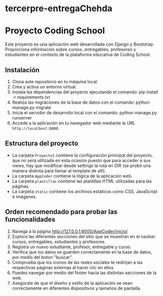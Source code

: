 ﻿# tercerpre-entregaChehda
# Proyecto Coding School

Este proyecto es una aplicación web desarrollada con Django y Bootstrap. Proporciona información sobre cursos, entregables, profesores y estudiantes en el contexto de la plataforma educativa de Coding School.

## Instalación

1. Clona este repositorio en tu máquina local.
2. Crea y activa un entorno virtual.
3. Instala las dependencias del proyecto ejecutando el comando:
pip install -r requirements.txt
4. Realiza las migraciones de la base de datos con el comando:
python manage.py migrate
5. Inicia el servidor de desarrollo local con el comando:
python manage.py runserver
6. Accede a la aplicación en tu navegador web mediante la URL `http://localhost:8000`.

## Estructura del proyecto

- La carpeta `Proyecto1` contiene la configuración principal del proyecto, que no será utilizada en esta ocasión puesto que para acceder a sus views, hay que modificar desde settings la ruta en DIR (se probó una manera distinta para llamar al template de allí).
- La carpeta `AppCoder` contiene la lógica de la aplicación web.
- La carpeta `plantillas` contiene las plantillas HTML utilizadas para las páginas.
- La carpeta `static` contiene los archivos estáticos como CSS, JavaScript e imágenes.

## Orden recomendado para probar las funcionalidades

1. Navega a la página http://127.0.0.1:8000/AppCoder/inicio/
2. Explora las diferentes secciones del sitio que se muestran en el navbar: cursos, entregables, estudiantes y profesores.
3. Registra un nuevo estudiante, profesor, entregable y curso.
4. Verifica que los datos se guarden correctamente en la base de datos, por medio del boton "buscar".
5. Comprueba que los iconos de las redes sociales te redirijan a las respectivas páginas externas al hacer clic en ellos.
6. Puedes navegar por medio del footer hacia las distintas secciones de la web.
7. Asegúrate de que el diseño y estilo de la aplicación se vean correctamente en diferentes dispositivos y tamaños de pantalla.
